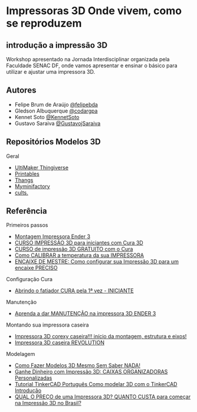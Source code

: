 
# Impressoras 3D Onde vivem, como se reproduzem
## introdução a impressão 3D

Workshop apresentado na Jornada Interdisciplinar organizada pela Faculdade SENAC DF, onde vamos apresentar e ensinar o básico para utilizar e ajustar uma impressora 3D.
## Autores

- Felipe Brum de Araújo [@felipebda](https://www.github.com/felipebda)
- Gledson Albuquerque [@codargpa](https://www.github.com/codargpa)
- Kennet Soto [@KennetSoto](https://www.github.com/KennetSoto)
- Gustavo Saraiva [@GustavojSaraiva](https://www.github.com/GustavojSaraiva)
## Repositórios Modelos 3D

Geral
 - [ UltiMaker Thingiverse](https://www.thingiverse.com/thing:2804703)
 - [ Printables](https://www.printables.com/)
 - [Thangs](https://thangs.com/)
 - [Myminifactory](https://www.myminifactory.com/)
 - [cults.](https://cults3d.com/en)
## Referência
Primeiros passos
- [ Montagem Impressora Ender 3](https://www.youtube.com/watch?v=tOFj_ONXBWY)
 - [ CURSO IMPRESSÃO 3D para iniciantes com Cura 3D](https://www.youtube.com/watch?v=ohJofHU68HE&list=PLSfAgw-TN0BJ3G0T3zYCpa0H-xxc-wJ-g)
 - [CURSO de impressão 3D GRATUITO com o Cura](https://www.youtube.com/watch?v=f-x7ifGcUVc&t=504s)
 - [Como CALIBRAR a temperatura da sua IMPRESSORA](https://www.youtube.com/watch?v=O5JIT3esyMc&t=615s)
  - [ENCAIXE DE MESTRE: Como configurar sua Impressão 3D para um encaixe PRECISO](https://www.youtube.com/watch?v=f5CZqEutnhg)

Configuração Cura
 - [Abrindo o fatiador CURA pela 1ª vez - INICIANTE](https://www.youtube.com/watch?v=ADsmJz5neSQ)

Manutenção
  - [Aprenda a dar MANUTENÇÃO na impressora 3D ENDER 3](https://www.youtube.com/watch?v=-8mjeZGHpV4&t=159s)

Montando sua impressora caseira
  - [Impressora 3D corexy caseira!!! início da montagem, estrutura e eixos!](https://www.youtube.com/watch?v=1mHMzDPnvBg)
  - [Impressora 3D caseira REVOLUTION](https://www.youtube.com/watch?v=VsV9S9QhZxg)

Modelagem
 - [Como Fazer Modelos 3D Mesmo Sem Saber NADA!](https://www.youtube.com/watch?v=rej4JTvDY3w&t=1s)
  - [Ganhe Dinheiro com Impressão 3D: CAIXAS ORGANIZADORAS Personalizadas](https://www.youtube.com/watch?v=GB33VyCjFb4&t=2s)
  - [Tutorial TinkerCAD Português Como modelar 3D com o TinkerCAD Introdução](https://www.youtube.com/watch?v=L4exjlrxsNw)
  - [QUAL O PREÇO de uma Impressora 3D? QUANTO CUSTA para começar na Impressão 3D no Brasil?](https://www.youtube.com/watch?v=8INzeVeMvgI)
